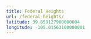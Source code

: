 ```yaml
---
title: Federal Heights
url: /federal-heights/
latitude: 39.859127900000004
longitude: -105.01563100000001
---
```

